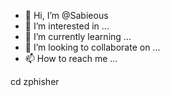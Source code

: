 - 👋 Hi, I’m @Sabieous
- 👀 I’m interested in ...
- 🌱 I’m currently learning ...
- 💞️ I’m looking to collaborate on ...
- 📫 How to reach me ...

<!---
Sabieous/Sabieous is a ✨ special ✨ repository because its `README.md` (this file) appears on your GitHub profile.
You can click the Preview link to take a look at your changes.
--->cd zphisher
